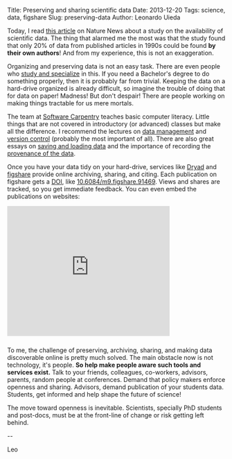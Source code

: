 Title: Preserving and sharing scientific data
Date: 2013-12-20
Tags: science, data, figshare
Slug: preserving-data
Author: Leonardo Uieda

Today, I read
[this article](
http://www.nature.com/news/scientists-losing-data-at-a-rapid-rate-1.14416)
on Nature News
about a study
on the availability of scientific data.
The thing that alarmed me the most
was that
the study found that
only 20% of data
from published articles in 1990s
could be found
**by their own authors**!
And from my experience,
this is not an exaggeration.

Organizing and preserving data
is not an easy task.
There are even people who
[study and specialize](http://en.wikipedia.org/wiki/Information_science)
in this.
If you need a Bachelor's degree
to do something properly,
then it is probably far from trivial.
Keeping the data on a hard-drive organized
is already difficult,
so imagine the trouble of doing that
for data on paper!
Madness!
But don't despair!
There are people working on
making things tractable for us mere mortals.

The team at
[Software Carpentry](http://software-carpentry.org/)
teaches basic computer literacy.
Little things that
are not covered in introductory (or advanced) classes
but make all the difference.
I recommend the lectures on
[data management](http://software-carpentry.org/v4/data/index.html)
and
[version control](http://software-carpentry.org/v4/vc/index.html)
(probably the most important of all).
There are also great essays on
[saving and loading data](http://software-carpentry.org/v4/essays/persist.html)
and the importance of recording the
[provenance of the data](
http://software-carpentry.org/v4/essays/provenance.html).

Once you have your data tidy on your hard-drive,
services like [Dryad](http://datadryad.org/)
and [figshare](http://figshare.com/)
provide online archiving, sharing, and citing.
Each publication on figshare gets a
[DOI](http://en.wikipedia.org/wiki/Digital_object_identifier),
like [10.6084/m9.figshare.91469](http://dx.doi.org/10.6084/m9.figshare.91469).
Views and shares are tracked,
so you get immediate feedback.
You can even embed the publications on websites:

<iframe src="http://wl.figshare.com/articles/91469/embed?show_title=0"
width="375" height="300" frameborder="0" style="padding-bottom:10px"></iframe>

To me, the challenge of
preserving, archiving, sharing, and making data discoverable
online is pretty much solved.
The main obstacle now is not technology, it's people.
**So help make people aware such tools and services exist.**
Talk to your friends, colleagues, co-workers, advisors, parents,
random people at conferences.
Demand that policy makers
enforce openness and sharing.
Advisors,
demand publication of your students data.
Students,
get informed and help shape the future of science!

The move toward openness is inevitable.
Scientists,
specially PhD students and post-docs,
must be at the front-line of change
or risk getting left behind.

--

Leo
